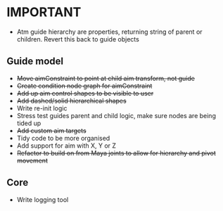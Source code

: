 # IMPORTANT
* Atm guide hierarchy are properties, returning string of parent or children. Revert this back to guide objects

## Guide model
* ~~Move aimConstraint to point at child aim transform, not guide~~
* ~~Create condition node graph for aimConstraint~~
* ~~Add up aim control shapes to be visible to user~~
* ~~Add dashed/solid hierarchical shapes~~
* Write re-init logic
* Stress test guides parent and child logic, make sure nodes are being tided up
* ~~Add custom aim targets~~
* Tidy code to be more organised
* Add support for aim with X, Y or Z
* ~~Refactor to build on from Maya joints to allow for hierarchy and pivot movement~~

## Core
* Write logging tool
